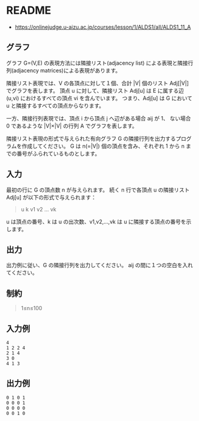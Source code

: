 # README
- <https://onlinejudge.u-aizu.ac.jp/courses/lesson/1/ALDS1/all/ALDS1_11_A>
## グラフ
グラフ G=(V,E) の表現方法には隣接リスト(adjacency list) による表現と隣接行列(adjacency matrices)による表現があります。

隣接リスト表現では、V の各頂点に対して１個、合計 |V| 個のリスト Adj[|V|] でグラフを表します。
頂点 u に対して、隣接リスト Adj[u] は E に属する辺 (u,vi) におけるすべての頂点 vi を含んでいます。
つまり、Adj[u] は G において u と隣接するすべての頂点からなります。

一方、隣接行列表現では、頂点 i から頂点 j へ辺がある場合 aij が 1、
ない場合 0 であるような |V|×|V| の行列 A でグラフを表します。

隣接リスト表現の形式で与えられた有向グラフ G の隣接行列を出力するプログラムを作成してください。
G は n(=|V|) 個の頂点を含み、それぞれ 1 から n までの番号がふられているものとします。
## 入力
最初の行に G の頂点数 n が与えられます。
続く n 行で各頂点 u の隣接リスト Adj[u] が以下の形式で与えられます：

>u k v1 v2 ... vk

u は頂点の番号、k は u の出次数、v1,v2,...,vk は u に隣接する頂点の番号を示します。
## 出力
出力例に従い、G の隣接行列を出力してください。
aij の間に１つの空白を入れてください。
## 制約
> 1≤n≤100
## 入力例
```
4
1 2 2 4
2 1 4
3 0
4 1 3
```
## 出力例
```
0 1 0 1
0 0 0 1
0 0 0 0
0 0 1 0
```
